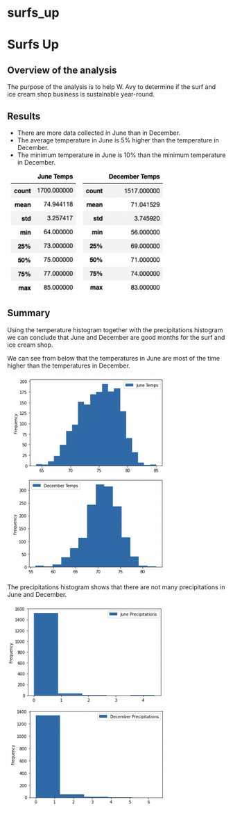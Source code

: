 # surfs_up

# Surfs Up
## Overview of the analysis
The purpose of the analysis is to help W. Avy to determine if the surf and ice cream shop business is sustainable year-round.

## Results
- There are more data collected in June than in December.
- The average temperature in June is 5% higher than the temperature in December.
- The minimum temperature in June is 10% than the minimum temperature in December.

<p float="left">
    <img src="https://github.com/juliomeza/surfs_up/blob/main/Resources/June.png" width="163">
    <img src="https://github.com/juliomeza/surfs_up/blob/main/Resources/December.png" width="200">
</p>

## Summary
Using the temperature histogram together with the precipitations histogram we can conclude that June and December are good months for the surf and ice cream shop.

We can see from below that the temperatures in June are most of the time higher than the temperatures in December.

<p float="left">
    <img src="https://github.com/juliomeza/surfs_up/blob/main/Resources/June_hist.png" width="370">
    <img src="https://github.com/juliomeza/surfs_up/blob/main/Resources/December_hist.png" width="370">
</p>

The precipitations histogram shows that there are not many precipitations in June and December.

<p float="left">
    <img src="https://github.com/juliomeza/surfs_up/blob/main/Resources/June%20Precipitations.png" width="370">
    <img src="https://github.com/juliomeza/surfs_up/blob/main/Resources/December%20Precipitations.png" width="370">
</p>